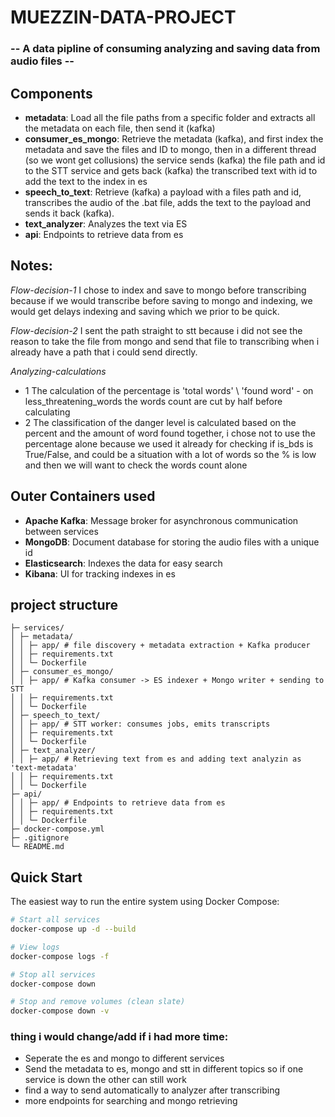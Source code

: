 # MUEZZIN-DATA-PROJECT
### -- A data pipline of consuming analyzing and saving data from audio files --


## Components
- **metadata**: Load all the file paths from a specific folder and extracts all the metadata on each file, then send it (kafka)
- **consumer_es_mongo**: Retrieve the metadata (kafka), and first index the metadata and save the files and ID to mongo, then in a different thread (so we wont get collusions) the service sends (kafka) the file path and id to the STT service and gets back (kafka) the transcribed text with id to add the text to the index in es 
- **speech_to_text**: Retrieve (kafka) a payload with a files path and id, transcribes the audio of the .bat file, adds the text to the payload and sends it back (kafka).
- **text_analyzer**: Analyzes the text via ES 
- **api**: Endpoints to retrieve data from es


## Notes:
*Flow-decision-1* I chose to index and save to mongo before transcribing because if we would transcribe before saving to mongo and indexing, we would get delays indexing and saving which we prior to be quick.

*Flow-decision-2* I sent the path straight to stt because i did not see the reason to take the file from mongo and send that file to transcribing when i already have a path that i could send directly.

*Analyzing-calculations* 
- 1 The calculation of the percentage is 'total words' \ 'found word' - on less_threatening_words the words count are cut by half before calculating
- 2 The classification of the danger level is calculated based on the percent and the amount of word found together, i chose not to use the percentage alone because we used it already for checking if is_bds is True/False, and could be a situation with a lot of words so the % is low and then we will want to check the words count alone


## Outer Containers used
- **Apache Kafka**: Message broker for asynchronous communication between services
- **MongoDB**: Document database for storing the audio files with a unique id
- **Elasticsearch**: Indexes the data for easy search
- **Kibana**: UI for tracking indexes in es


## project structure
```
├─ services/
│ ├─ metadata/
│ │ ├─ app/ # file discovery + metadata extraction + Kafka producer
│ │ ├─ requirements.txt
│ │ └─ Dockerfile
│ ├─ consumer_es_mongo/
│ │ ├─ app/ # Kafka consumer -> ES indexer + Mongo writer + sending to STT
│ │ ├─ requirements.txt
│ │ └─ Dockerfile
│ ├─ speech_to_text/
│ │ ├─ app/ # STT worker: consumes jobs, emits transcripts
│ │ ├─ requirements.txt
│ │ └─ Dockerfile
│ ├─ text_analyzer/
│ │ ├─ app/ # Retrieving text from es and adding text analyzin as 'text-metadata'
│ │ ├─ requirements.txt
│ │ └─ Dockerfile
├─ api/
│ │ ├─ app/ # Endpoints to retrieve data from es
│ │ ├─ requirements.txt
│ │ └─ Dockerfile
├─ docker-compose.yml
├─ .gitignore
└─ README.md
```

## Quick Start

The easiest way to run the entire system using Docker Compose:

```bash
# Start all services
docker-compose up -d --build

# View logs
docker-compose logs -f

# Stop all services
docker-compose down

# Stop and remove volumes (clean slate)
docker-compose down -v
```

### thing i would change/add if i had more time:
- Seperate the es and mongo to different services
- Send the metadata to es, mongo and stt in different topics so if one service is down the other can still work
- find a way to send automatically to analyzer after transcribing
- more endpoints for searching and mongo retrieving